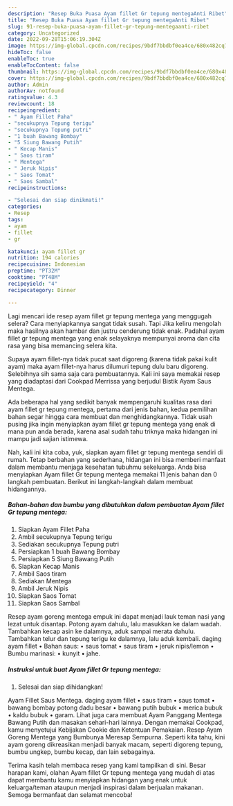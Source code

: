 ```yaml
---
description: "Resep Buka Puasa Ayam fillet Gr tepung mentegaAnti Ribet"
title: "Resep Buka Puasa Ayam fillet Gr tepung mentegaAnti Ribet"
slug: 91-resep-buka-puasa-ayam-fillet-gr-tepung-mentegaanti-ribet
category: Uncategorized
date: 2022-09-28T15:06:19.304Z
image: https://img-global.cpcdn.com/recipes/9bdf7bbdbf0ea4ce/680x482cq70/ayam-fillet-gr-tepung-mentega-foto-resep-utama.jpg
hideToc: false
enableToc: true
enableTocContent: false
thumbnail: https://img-global.cpcdn.com/recipes/9bdf7bbdbf0ea4ce/680x482cq70/ayam-fillet-gr-tepung-mentega-foto-resep-utama.jpg
cover: https://img-global.cpcdn.com/recipes/9bdf7bbdbf0ea4ce/680x482cq70/ayam-fillet-gr-tepung-mentega-foto-resep-utama.jpg
author: Admin
authorAv: notfound
ratingvalue: 4.3
reviewcount: 18
recipeingredient:
- " Ayam Fillet Paha"
- "secukupnya Tepung terigu"
- "secukupnya Tepung putri"
- "1 buah Bawang Bombay"
- "5 Siung Bawang Putih"
- " Kecap Manis"
- " Saos tiram"
- " Mentega"
- " Jeruk Nipis"
- " Saos Tomat"
- " Saos Sambal"
recipeinstructions:

- "Selesai dan siap dinikmati!"
categories:
- Resep
tags:
- ayam
- fillet
- gr

katakunci: ayam fillet gr 
nutrition: 194 calories
recipecuisine: Indonesian
preptime: "PT32M"
cooktime: "PT48M"
recipeyield: "4"
recipecategory: Dinner

---
```



Lagi mencari ide resep ayam fillet gr tepung mentega yang menggugah selera? Cara menyiapkannya sangat tidak susah. Tapi Jika keliru mengolah maka hasilnya akan hambar dan justru cenderung tidak enak. Padahal ayam fillet gr tepung mentega yang enak selayaknya mempunyai aroma dan cita rasa yang bisa memancing selera kita.


Supaya ayam fillet-nya tidak pucat saat digoreng (karena tidak pakai kulit ayam) maka ayam fillet-nya harus dilumuri tepung dulu baru digoreng. Selebihnya sih sama saja cara pembuatannya. Kali ini saya memakai resep yang diadaptasi dari Cookpad Merrissa yang berjudul Bistik Ayam Saus Mentega.

Ada beberapa hal yang sedikit banyak mempengaruhi kualitas rasa dari ayam fillet gr tepung mentega, pertama dari jenis bahan, kedua pemilihan bahan segar hingga cara membuat dan menghidangkannya. Tidak usah pusing jika ingin menyiapkan ayam fillet gr tepung mentega yang enak di mana pun anda berada, karena asal sudah tahu triknya maka hidangan ini mampu jadi sajian istimewa.


Nah, kali ini kita coba, yuk, siapkan ayam fillet gr tepung mentega sendiri di rumah. Tetap berbahan yang sederhana, hidangan ini bisa memberi manfaat dalam membantu menjaga kesehatan tubuhmu sekeluarga. Anda bisa menyiapkan Ayam fillet Gr tepung mentega memakai 11 jenis bahan dan 0 langkah pembuatan. Berikut ini langkah-langkah dalam membuat hidangannya.

<!--inarticleads1-->

##### Bahan-bahan dan bumbu yang dibutuhkan dalam pembuatan Ayam fillet Gr tepung mentega:

1. Siapkan  Ayam Fillet Paha
1. Ambil secukupnya Tepung terigu
1. Sediakan secukupnya Tepung putri
1. Persiapkan 1 buah Bawang Bombay
1. Persiapkan 5 Siung Bawang Putih
1. Siapkan  Kecap Manis
1. Ambil  Saos tiram
1. Sediakan  Mentega
1. Ambil  Jeruk Nipis
1. Siapkan  Saos Tomat
1. Siapkan  Saos Sambal


Resep ayam goreng mentega empuk ini dapat menjadi lauk teman nasi yang lezat untuk disantap. Potong ayam dahulu, lalu masukkan ke dalam wadah. Tambahkan kecap asin ke dalamnya, aduk sampai merata dahulu. Tambahkan telur dan tepung terigu ke dalamnya, lalu aduk kembali. daging ayam fillet • Bahan saus: • saus tomat • saus tiram • jeruk nipis/lemon • Bumbu marinasi: • kunyit • jahe. 

<!--inarticleads2-->

##### Instruksi untuk buat Ayam fillet Gr tepung mentega:


1. Selesai dan siap dihidangkan!

Ayam Fillet Saus Mentega. daging ayam fillet • saus tiram • saus tomat • bawang bombay potong dadu besar • bawang putih bubuk • merica bubuk • kaldu bubuk • garam. Lihat juga cara membuat Ayam Panggang Mentega Bawang Putih dan masakan sehari-hari lainnya. Dengan memakai Cookpad, kamu menyetujui Kebijakan Cookie dan Ketentuan Pemakaian. Resep Ayam Goreng Mentega yang Bumbunya Meresap Sempurna. Seperti kita tahu, kini ayam goreng dikreasikan menjadi banyak macam, seperti digoreng tepung, bumbu ungkep, bumbu kecap, dan lain sebagainya. 

Terima kasih telah membaca resep yang kami tampilkan di sini. Besar harapan kami, olahan Ayam fillet Gr tepung mentega yang mudah di atas dapat membantu kamu menyiapkan hidangan yang enak untuk keluarga/teman ataupun menjadi inspirasi dalam berjualan makanan. Semoga bermanfaat dan selamat mencoba!
